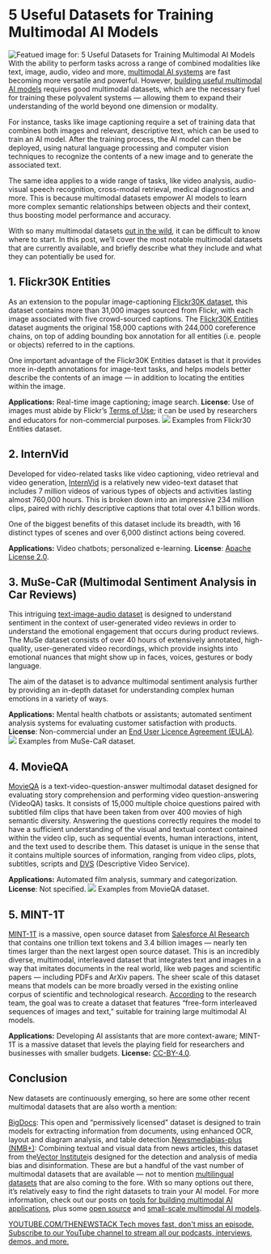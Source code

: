 # 5 Useful Datasets for Training Multimodal AI Models
![Featued image for: 5 Useful Datasets for Training Multimodal AI Models](https://cdn.thenewstack.io/media/2025/01/ea757c99-getty-images-_5j6spykslu-unsplashb-1024x576.jpg)
With the ability to perform tasks across a range of combined modalities like text, image, audio, video and more, [multimodal AI systems](https://thenewstack.io/the-emergence-of-generalist-multimodal-ai-models/) are fast becoming more versatile and powerful. However, [building useful multimodal AI models](https://thenewstack.io/top-7-tools-for-building-multimodal-ai-applications/) requires good multimodal datasets, which are the necessary fuel for training these polyvalent systems — allowing them to expand their understanding of the world beyond one dimension or modality.

For instance, tasks like image captioning require a set of training data that combines both images and relevant, descriptive text, which can be used to train an AI model. After the training process, the AI model can then be deployed, using natural language processing and computer vision techniques to recognize the contents of a new image and to generate the associated text.

The same idea applies to a wide range of tasks, like video analysis, audio-visual speech recognition, cross-modal retrieval, medical diagnostics and more. This is because multimodal datasets empower AI models to learn more complex semantic relationships between objects and their context, thus boosting model performance and accuracy.

With so many multimodal datasets [out in the wild](https://github.com/drmuskangarg/Multimodal-datasets), it can be difficult to know where to start. In this post, we’ll cover the most notable multimodal datasets that are currently available, and briefly describe what they include and what they can potentially be used for.

## 1. Flickr30K Entities
As an extension to the popular image-captioning [Flickr30K dataset](https://www.kaggle.com/datasets/adityajn105/flickr30k), this dataset contains more than 31,000 images sourced from Flickr, with each image associated with five crowd-sourced captions. The [Flickr30K Entities](https://bryanplummer.com/Flickr30kEntities/) dataset augments the original 158,000 captions with 244,000 coreference chains, on top of adding bounding box annotation for all entities (i.e. people or objects) referred to in the captions.

One important advantage of the Flickr30K Entities dataset is that it provides more in-depth annotations for image-text tasks, and helps models better describe the contents of an image — in addition to locating the entities within the image.

**Applications:** Real-time image captioning; image search.
**License**: Use of images must abide by Flickr’s [Terms of Use](http://www.flickr.com/help/terms/); it can be used by researchers and educators for non-commercial purposes.
![](https://cdn.thenewstack.io/media/2025/01/b9482d75-flickr30-entities.jpg)
Examples from Flickr30 Entities dataset.

## 2. InternVid
Developed for video-related tasks like video captioning, video retrieval and video generation, [InternVid](https://huggingface.co/datasets/OpenGVLab/InternVid) is a relatively new video-text dataset that includes 7 million videos of various types of objects and activities lasting almost 760,000 hours. This is broken down into an impressive 234 million clips, paired with richly descriptive captions that total over 4.1 billion words.

One of the biggest benefits of this dataset include its breadth, with 16 distinct types of scenes and over 6,000 distinct actions being covered.

**Applications:** Video chatbots; personalized e-learning.
**License**: [Apache License 2.0](https://www.apache.org/licenses/LICENSE-2.0).
## 3. MuSe-CaR (Multimodal Sentiment Analysis in Car Reviews)
This intriguing [text-image-audio dataset](https://sites.google.com/view/muse-2021/challenge/data) is designed to understand sentiment in the context of user-generated video reviews in order to understand the emotional engagement that occurs during product reviews. The MuSe dataset consists of over 40 hours of extensively annotated, high-quality, user-generated video recordings, which provide insights into emotional nuances that might show up in faces, voices, gestures or body language.

The aim of the dataset is to advance multimodal sentiment analysis further by providing an in-depth dataset for understanding complex human emotions in a variety of ways.

**Applications:** Mental health chatbots or assistants; automated sentiment analysis systems for evaluating customer satisfaction with products.
**License**: Non-commercial under an [End User Licence Agreement (EULA)](https://en.wikipedia.org/wiki/End-user_license_agreement).
![](https://cdn.thenewstack.io/media/2025/01/228bb108-muse-car.jpg)
Examples from MuSe-CaR dataset.

## 4. MovieQA
[MovieQA](https://metatext.io/datasets/movieqa) is a text-video-question-answer multimodal dataset designed for evaluating story comprehension and performing video question-answering (VideoQA) tasks. It consists of 15,000 multiple choice questions paired with subtitled film clips that have been taken from over 400 movies of high semantic diversity.
Answering the questions correctly requires the model to have a sufficient understanding of the visual and textual context contained within the video clip, such as sequential events, human interactions, intent, and the text used to describe them. This dataset is unique in the sense that it contains multiple sources of information, ranging from video clips, plots, subtitles, scripts and [DVS](https://www.devx.com/terms/descriptive-video-service/) (Descriptive Video Service).

**Applications:** Automated film analysis, summary and categorization.
**License**: Not specified.
![](https://cdn.thenewstack.io/media/2025/01/36a3b7dc-movieqa.jpg)
Examples from MovieQA dataset.

## 5. MINT-1T
[MINT-1T](https://github.com/mlfoundations/MINT-1T) is a massive, open source dataset from [Salesforce AI Research](https://www.salesforce.com/blog/mint-1t/) that contains one trillion text tokens and 3.4 billion images — nearly ten times larger than the next largest open source dataset. This is an incredibly diverse, multimodal, interleaved dataset that integrates text and images in a way that imitates documents in the real world, like web pages and scientific papers — including PDFs and ArXiv papers.
The sheer scale of this dataset means that models can be more broadly versed in the existing online corpus of scientific and technological research. [According](https://arxiv.org/pdf/2406.11271) to the research team, the goal was to create a dataset that features “free-form interleaved sequences of images and text,” suitable for training large multimodal AI models.

**Applications:** Developing AI assistants that are more context-aware; MINT-1T is a massive dataset that levels the playing field for researchers and businesses with smaller budgets.
**License:** [CC-BY-4.0](https://creativecommons.org/licenses/by/4.0/deed.en).
## Conclusion
New datasets are continuously emerging, so here are some other recent multimodal datasets that are also worth a mention:

[BigDocs](https://bigdocs.github.io/): This open and “permissively licensed” dataset is designed to train models for extracting information from documents, using enhanced OCR, layout and diagram analysis, and table detection.[Newsmediabias-plus (NMB+)](https://huggingface.co/datasets/vector-institute/newsmediabias-plus): Combining textual and visual data from news articles, this dataset from the[Vector Institute](https://vectorinstitute.ai/)is designed for the detection and analysis of media bias and disinformation.
These are but a handful of the vast number of multimodal datasets that are available — not to mention [multilingual datasets](https://huggingface.co/datasets/PleIAs/common_corpus) that are also coming to the fore. With so many options out there, it’s relatively easy to find the right datasets to train your AI model. For more information, check out our posts on [tools for building multimodal AI applications](https://thenewstack.io/top-7-tools-for-building-multimodal-ai-applications/), plus some [open source](https://thenewstack.io/5-multimodal-ai-models-that-are-actually-open-source/) and [small-scale multimodal AI models](https://thenewstack.io/5-small-scale-multimodal-ai-models-and-what-they-can-do/).

[
YOUTUBE.COM/THENEWSTACK
Tech moves fast, don't miss an episode. Subscribe to our YouTube
channel to stream all our podcasts, interviews, demos, and more.
](https://youtube.com/thenewstack?sub_confirmation=1)